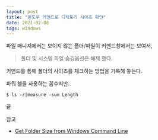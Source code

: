 ```yaml
---
layout: post
title: "윈도우 커맨드로 디렉토리 사이즈 확인"
date: 2021-02-08
tags: windows
---
```


파일 매니져에서는 보이지 않는 폴더/파일이 커맨드창에서는 보여서,
> 폴더 및 시스템 파일 숨김옵션은 해제 했다.

커맨드를 통해 폴더의 사이즈를 체크하는 방법을 기록해 놓는다.

파워 쉘을 사용하는 꼼수지만..

``` shell
$ ls -r|measure -sum Length
```

끝

참고
- [Get Folder Size from Windows Command Line](https://stackoverflow.com/questions/12813826/get-folder-size-from-windows-command-line/12813951)
